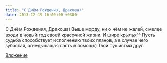 ```yaml
---
title: "С Днём Рождения, Дракоша)"
date: 2013-12-19 16:00:00 +0300
---
```


С Днём Рождения, Дракоша)
Выше морду, ни о чём не жалей, смелее входи в новый год своей красочной жизни. И шире крылья^^
Пусть судьба способствует исполнению твоих планов, а в случае чего зубастая, огнедышащая пасть в помощь)
Твой пушистый друг.

[Вложение](https://vk.com/photo180716601_316226035)
